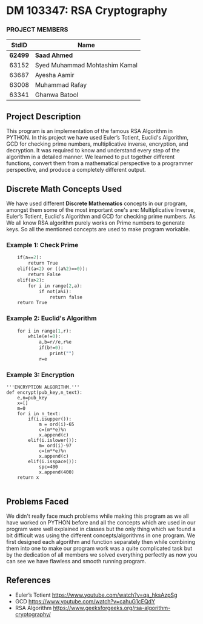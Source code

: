 # DM 103347: RSA Cryptography #
<!-- Replace XX with your course ID-->
### PROJECT MEMBERS ###
StdID | Name
------------ | -------------
**62499** | **Saad Ahmed** <!--this is the group leader in bold-->
63152 | Syed Muhammad Mohtashim Kamal
63687 | Ayesha Aamir 
63008 | Muhammad Rafay
63341 | Ghanwa Batool 
<!-- Replace name and student ids with acutally group member names and ids-->
## Project Description ##
This program is an implementation of the famous RSA Algorithm in PYTHON. In this project we have used Euler’s Totient, Euclid's Algorithm, GCD for checking prime numbers, multiplicative inverse, encryption, and decryption. It was required to know and understand every step of the algorithm in a detailed manner. We learned to put together different functions, convert them from a mathematical perspective to a programmer perspective, and produce a completely different output.

## Discrete Math Concepts Used ##
We have used different **Discrete Mathematics** concepts in our program, amongst them some of the most important one's are: Multiplicative Inverse, Euler’s Totient, Euclid's Algorithm and GCD for checking prime numbers. As We all know RSA algorithm purely works on Prime numbers to generate keys. So all the mentioned concepts are used to make program workable.

### Example 1: Check Prime ###
```def prime_check(a):
    if(a==2):
        return True
    elif((a<2) or ((a%2)==0)):
        return False
    elif(a>2):
        for i in range(2,a):
            if not(a%i):
                return false
    return True
```

### Example 2: Euclid's Algorithm ### 
```def eugcd(e,r):
    for i in range(1,r):
        while(e!=0):
            a,b=r//e,r%e
            if(b!=0):
                print("")
            r=e
 ```       
### Example 3: Encryption ###
```
'''ENCRYPTION ALGORITHM.'''
def encrypt(pub_key,n_text):
    e,n=pub_key
    x=[]
    m=0
    for i in n_text:
        if(i.isupper()):
            m = ord(i)-65
            c=(m**e)%n
            x.append(c)
        elif(i.islower()):               
            m= ord(i)-97
            c=(m**e)%n
            x.append(c)
        elif(i.isspace()):
            spc=400
            x.append(400)
    return x


```
## Problems Faced ##
We didn't really face much problems while making this program as we all have worked on PYTHON before and all the concepts which are used in our program were well explained in classes but the only thing which we found a bit difficult was using the different concepts/algorithms in one program. We first designed each algorithm and function separately then while combining them into one to make our program work was a quite complicated task but by the dedication of all members we solved everything perfectly as now you can see we have flawless and smooth running program.

## References ##
- Euler’s Totient https://www.youtube.com/watch?v=qa_hksAzpSg
- GCD https://www.youtube.com/watch?v=cahuG1cEQdY
- RSA Algorithm https://www.geeksforgeeks.org/rsa-algorithm-cryptography/
